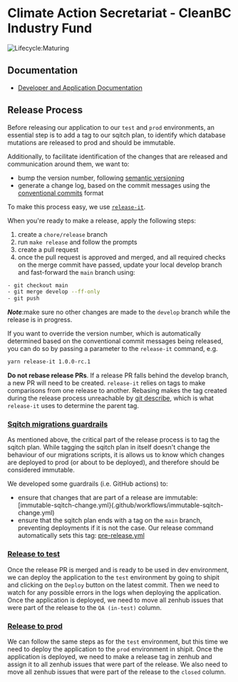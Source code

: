 # Climate Action Secretariat - CleanBC Industry Fund

![Lifecycle:Maturing](https://img.shields.io/badge/Lifecycle-Maturing-007EC6)

## Documentation

- [Developer and Application Documentation](./docs/README.md)

## Release Process

Before releasing our application to our `test` and `prod` environments, an essential step is to add a tag to our sqitch plan, to identify which database mutations are released to prod and should be immutable.

Additionally, to facilitate identification of the changes that are released and communication around them, we want to:

- bump the version number, following [semantic versioning](https://semver.org/)
- generate a change log, based on the commit messages using the [conventional commits](https://www.conventionalcommits.org/en/v1.0.0/) format

To make this process easy, we use [`release-it`](https://github.com/release-it/release-it).

When you're ready to make a release, apply the following steps:

1. create a `chore/release` branch
1. run `make release` and follow the prompts
1. create a pull request
1. once the pull request is approved and merged, and all required checks on the merge commit have passed, update your local develop branch and fast-forward the `main` branch using:

```bash
- git checkout main
- git merge develop --ff-only
- git push
```

**_Note_**:make sure no other changes are made to the `develop` branch while the release is in progress.

If you want to override the version number, which is automatically determined based on the conventional commit messages being released, you can do so by passing a parameter to the `release-it` command, e.g.

```bash
yarn release-it 1.0.0-rc.1
```

**Do not rebase release PRs**. If a release PR falls behind the develop branch, a new PR will need to be created. `release-it` relies on tags to make comparisons from one release to another. Rebasing makes the tag created during the release process unreachable by [git describe](https://git-scm.com/docs/git-describe), which is what `release-it` uses to determine the parent tag.

### <u>Sqitch migrations guardrails</u>

As mentioned above, the critical part of the release process is to tag the sqitch plan. While tagging the sqitch plan in itself doesn't change the behaviour of our migrations scripts, it is allows us to know which changes are deployed to prod (or about to be deployed), and therefore should be considered immutable.

We developed some guardrails (i.e. GitHub actions) to:

- ensure that changes that are part of a release are immutable: [immutable-sqitch-change.yml}(.github/workflows/immutable-sqitch-change.yml)
- ensure that the sqitch plan ends with a tag on the `main` branch, preventing deployments if it is not the case. Our release command automatically sets this tag: [pre-release.yml](.github/workflows/pre-release.yml)

### <u>Release to test</u>

Once the release PR is merged and is ready to be used in dev environment, we can deploy the application to the `test` environment by going to shipit and clicking on the `Deploy` button on the latest commit.
Then we need to watch for any possible errors in the logs when deploying the application. Once the application is deployed, we need to move all zenhub issues that were part of the release to the `QA (in-test)` column.

### <u>Release to prod</u>

We can follow the same steps as for the `test` environment, but this time we need to deploy the application to the `prod` environment in shipit. Once the application is deployed, we need to make a release tag in zenhub and assign it to all zenhub issues that were part of the release. We also need to move all zenhub issues that were part of the release to the `closed` column.
